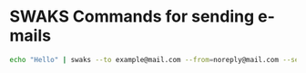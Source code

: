 # SWAKS Commands for sending e-mails  

```bash
echo "Hello" | swaks --to example@mail.com --from=noreply@mail.com --server=xyz.mail.com --auth=LOGIN --auth-user=noreply --auth-password=test
```
